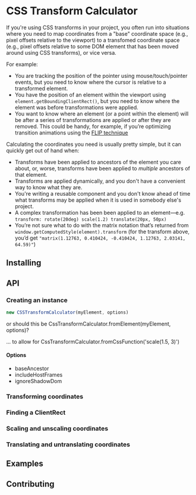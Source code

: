 # CSS Transform Calculator

If you're using CSS transforms in your project, you often run into situations
where you need to map coordinates from a "base" coordinate space (e.g., pixel
offsets relative to the viewport) to a transfomed coordinate space (e.g., pixel
offsets relative to some DOM element that has been moved around using CSS
transforms), or vice versa.

For example:

- You are tracking the position of the pointer using mouse/touch/pointer events,
  but you need to know where the cursor is relative to a transformed element.
- You have the position of an element within the viewport using
  `element.getBoundingClientRect()`, but you need to know where the element
  was before transformations were applied.
- You want to know where an element (or a point within the element) will be
  after a series of transformations are applied or after they are removed. This
  could be handy, for example, if you’re optimizing transition animations using
  the [FLIP technique](https://css-tricks.com/animating-layouts-with-the-flip-technique/)

Calculating the coordinates you need is usually pretty simple, but it can
quickly get out of hand when:

- Transforms have been applied to ancestors of the element you care about, or,
  worse, transforms have been applied to _multiple_ ancestors of that element.
- Transforms are applied dynamically, and you don't have a convenient way to
  know what they are.
- You're writing a reusable component and you don't know ahead of time what
  transforms may be applied when it is used in somebody else's project.
- A complex transformation has been been applied to an element—e.g.
  `transform: rotate(20deg) scale(1.2) translate(20px, 50px)`
- You’re not sure what to do with the matrix notation that’s returned from
  `window.getComputedStyle(element).transform` (for the transform above, you’d
  get `"matrix(1.12763, 0.410424, -0.410424, 1.12763, 2.03141, 64.59)"`)

## Installing

## API

### Creating an instance

```js
new CSSTransformCalculator(myElement, options)
```

or should this be CssTransformCalculator.fromElement(myElement, options)?

... to allow for CssTransformCalculator.fromCssFunction('scale(1.5, 3)')

#### Options

- baseAncestor
- includeHostFrames
- ignoreShadowDom

### Transforming coordinates

### Finding a ClientRect

### Scaling and unscaling coordinates

### Translating and untranslating coordinates

## Examples

## Contributing
